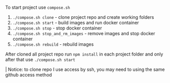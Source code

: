 To start project use `compose.sh`

1. `./compose.sh clone` - clone project repo and create working folders
2. `./compose.sh start` - build images and run docker container
3. `./compose.sh stop` - stop docker container
4. `./compose.sh stop_and_rm_images` - remove images and stop docker container
5. `./compose.sh rebuild` - rebuild images

After cloned all project repo run `npm install` in each project folder and only after that use `./compose.sh start`

| Notice: to clone repo I use access by ssh, you may need to using the same github access method
